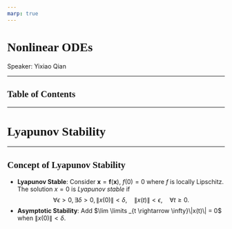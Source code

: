 ```yaml
---
marp: true
---
```

<style>
  section {
    font-family: 'LXGW Bright';
  }

  h1, h2, h3 {
    font-family: 'LXGW Bright';
  }
</style>
<style>
img[alt~="center"] {
  display: block;
  margin: 0 auto;
}
</style>
<style>
.note {
  background-color: #eef;
  padding: 10px;
  margin: 10px 0;
  text-align: left;
}
.trick {
  background-color: #fee;
  padding: 10px;
  margin: 10px 0;
  text-align: left;
}
</style>

# Nonlinear ODEs

Speaker: Yixiao Qian

---

## Table of Contents

---

# Lyapunov Stability

---

## Concept of Lyapunov Stability

- **Lyapunov Stable**: Consider $\mathbf{x} = \mathbf{f}(\mathbf{x})$, $f(0) = 0$ where $f$ is locally Lipschitz. The solution $x = 0$ is *Lyapunov stable* if
$$ \forall \epsilon > 0, \exists \delta > 0, \|x(0)\|<\delta, \quad \|x(t)\| < \epsilon, \quad \forall t \geq 0. $$
- **Asymptotic Stability**: Add $\lim \limits _{t \rightarrow \infty}\|x(t)\| = 0$ when $\|x(0)\| < \delta$.


